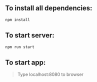 ## To install all dependencies:

``` bash
npm install
```

## To start server: 

``` bash
npm run start
```

## To start app:

>Type localhost:8080 to browser